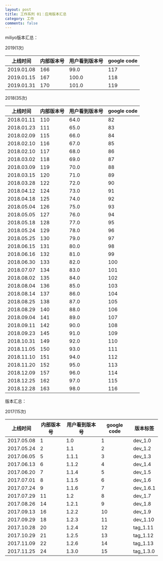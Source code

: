 ```yaml
---
layout: post
title: 工作系列 01：应用版本汇总
category: 工作
comments: false
---
```


miliyo版本汇总：


2019(1次)

上线时间       | 内部版本号   | 用户看到版本号| google code
-----| -----| -----| -----
2019.01.08    | 166| 99.0| 117
2019.01.15    | 167| 100.0| 118
2019.01.31    | 170| 101.0| 119

2018(35次)

上线时间       | 内部版本号   | 用户看到版本号| google code
-----| -----| -----| -----
2018.01.11    | 110| 64.0| 82
2018.01.23    | 111| 65.0| 83
2018.02.09    | 115| 66.0| 84
2018.02.10    | 116| 67.0| 85
2018.02.10    | 117| 68.0| 86
2018.03.02    | 118| 69.0| 87
2018.03.09    | 119| 70.0| 88
2018.03.15    | 120| 71.0| 89
2018.03.28    | 122| 72.0| 90
2018.04.12    | 124| 73.0| 91 
2018.04.18    | 125| 74.0| 92
2018.05.04    | 126| 75.0| 93
2018.05.05    | 127| 76.0| 94
2018.05.18    | 128| 77.0| 95
2018.05.24    | 129| 78.0| 96
2018.05.25    | 130| 79.0| 97
2018.06.15    | 131| 80.0| 98
2018.06.16    | 132| 81.0| 99
2018.06.30    | 133| 82.0| 100
2018.07.07    | 134| 83.0| 101
2018.08.02    | 135| 84.0| 102
2018.08.04    | 136| 85.0| 103
2018.08.14    | 137| 86.0| 104
2018.08.25    | 138| 87.0| 105
2018.08.29    | 140| 88.0| 106
2018.09.04    | 141| 89.0| 107
2018.09.11    | 142| 90.0| 108
2018.09.23    | 145| 91.0| 109
2018.10.31    | 149| 92.0| 110
2018.11.05    | 150| 93.0| 111
2018.11.10    | 151| 94.0| 112
2018.11.20    | 152| 95.0| 113
2018.12.09    | 157| 96.0| 114
2018.12.25    | 162| 97.0| 115
2018.12.28    | 163| 98.0| 116

版本汇总：

2017(15次)

上线时间       | 内部版本号   | 用户看到版本号| google code| 版本标签
-----| -----| -----| -----| -----
2017.05.08    |  1|   1.0| 1 | dev_1.0
2017.05.24    |  2|   1.1| 2 | dev_1.2 
2017.06.05    |  5| 1.1.1| 3 | dev_1.3 
2017.06.13    |  6| 1.1.2| 4 | dev_1.4 
2017.06.20    |  7| 1.1.4| 5 | dev_1.5 
2017.07.01    |  8| 1.1.5| 6 | dev_1.6 
2017.07.24    |  9| 1.1.6| 7 | dev_1.6.1 
2017.07.29    | 11|   1.2| 8 | dev_1.7
2017.08.26    | 14| 1.2.1| 9 | dev_1.8
2017.09.13    | 16| 1.2.2|10 | dev_1.9
2017.09.29    | 18| 1.2.3|11 | dev_1.10
2017.10.28    | 20| 1.2.4|12 | tag_1.11
2017.10.29    | 21| 1.2.5|13 | tag_1.12
2017.11.09    | 22| 1.2.6|14 | tag_1.13
2017.11.25    | 24| 1.3.0|15 | tag_1.3.0